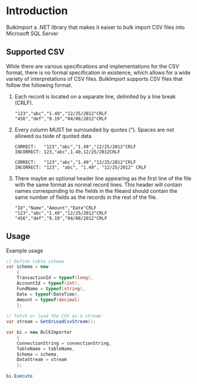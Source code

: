 Introduction
============
BulkImport a .NET library that makes it eaiser to bulk import CSV files into Microsoft SQL Server

Supported CSV
-------------
While there are various specifications and implementations for the CSV format, there is no formal 
specification in existence, which allows for a wide variety of interpretations of CSV files. 
BulkImport supports CSV files that follow the following format.

1.	Each record is located on a separate line, delimited by a line break (CRLF).
	```
	"123","abc","1.49","12/25/2012"CRLF
	"456","def","9.19","04/08/2012"CRLF
	```

2.	Every column MUST be surrounded by quotes ("). Spaces are not allowed ou.tside of quoted data
	```
	CORRECT:   "123","abc","1.49","12/25/2012"CRLF
	INCORRECT: 123,"abc",1.49,12/25/2012CRLF

	CORRECT:   "123","abc","1.49","12/25/2012"CRLF
	INCORRECT: "123", "abc", "1.49", "12/25/2012" CRLF
	```
	
3.	There maybe an optional header line appearing as the first line of the file with the same format 
	as normal record lines.  This header will contain names corresponding to the fields in the
	fileand should contain the same number of fields as the records in the rest of the file.
	```
	"Id","Name","Amount","Date"CRLF
	"123","abc","1.49","12/25/2012"CRLF
	"456","def","9.19","04/08/2012"CRLF
	```

Usage
-----
Example usage
```c#
// Define table schema
var schema = new
    {
	TransactionId = typeof(long),
	AccountId = typeof(int),
	FundName = typeof(string),
	Date = typeof(DateTime),
	Amount = typeof(decimal)
    };
    
// fetch or load the CSV as a stream
var stream = GetOrLoadCsvStream();

var bi = new BulkImporter
    {
	ConnectionString = connectionString,
	TableName = tableName,
	Schema = schema,
	DataStream = stream
    };
    
bi.Execute
```